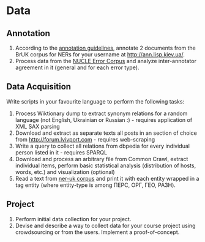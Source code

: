 # Data

## Annotation

1. According to the [annotation guidelines](https://github.com/lang-uk/ner-uk/blob/master/doc/README.md), annotate 2 documents from the BrUK corpus for NERs for your username at <http://ann.lisp.kiev.ua/>.
2. Process data from the [NUCLE Error Corpus](http://www.comp.nus.edu.sg/~nlp/conll14st.html#nucle32) and analyze inter-annotator agreement in it (general and for each error type). 

## Data Acquisition

Write scripts in your favourite language to perform the following tasks:

1. Process Wiktionary dump to extract synonym relations for a random language (not English, Ukrainian or Russian :) - requires application of XML SAX parsing
2. Download and extract as separate texts all posts in an section of choice from <http://forum.lvivport.com> - requires web-scraping
3. Write a query to collect all relations from dbpedia for every individual person listed in it - requires SPARQL
4. Download and process an arbitrary file from Common Crawl, extract individual items, perform basic statistical analysis (distribution of hosts, words, etc.) and visualization (optional)
5. Read a text from [ner-uk corpus](https://github.com/lang-uk/ner-uk/) and print it with each entity wrapped in a tag <entity-type>entity</entity-type> (where entity-type is among ПЕРС, ОРГ, ГЕО, РАЗН).

## Project

1. Perform initial data collection for your project.
2. Devise and describe a way to collect data for your course project using crowdsourcing or from the users. Implement a proof-of-concept.

